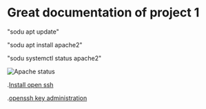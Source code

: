 # Great documentation of project 1

"sodu apt update"

"sodu apt install apache2"

"sodu systemctl status apache2"

![Apache status](./images/Apache-status.png)


  .[Install open ssh](https://learn.microsoft.com/en-us/windows-server/administration/openssh/openssh_install_firstuse?tabs=gui)


 .[openssh key administration](https://learn.microsoft.com/en-us/windows-server/administration/openssh/openssh_keymanagement)




